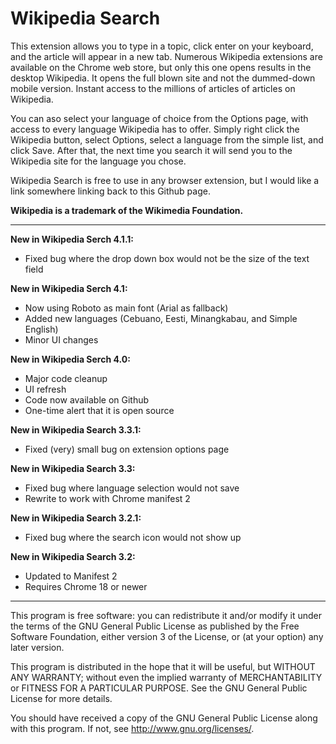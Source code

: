 Wikipedia Search
================
This extension allows you to type in a topic, click enter on your keyboard, and the article will appear in a new tab. Numerous Wikipedia extensions are available on the Chrome web store, but only this one opens results in the desktop Wikipedia. It opens the full blown site and not the dummed-down mobile version. Instant access to the millions of articles of articles on Wikipedia.

You can aso select your language of choice from the Options page, with access to every language Wikipedia has to offer. Simply right click the Wikipedia button, select Options, select a language from the simple list, and click Save. After that, the next time you search it will send you to the Wikipedia site for the language you chose.

Wikipedia Search is free to use in any browser extension, but I would like a link somewhere linking back to this Github page.

__Wikipedia is a trademark of the Wikimedia Foundation.__

---------------------------------------------------------
__New in Wikipedia Serch 4.1.1:__
* Fixed bug where the drop down box would not be the size of the text field

__New in Wikipedia Serch 4.1:__
* Now using Roboto as main font (Arial as fallback)
* Added new languages (Cebuano, Eesti, Minangkabau, and Simple English)
* Minor UI changes

__New in Wikipedia Serch 4.0:__
* Major code cleanup
* UI refresh
* Code now available on Github
* One-time alert that it is open source

__New in Wikipedia Search 3.3.1:__
* Fixed (very) small bug on extension options page

__New in Wikipedia Search 3.3:__
* Fixed bug where language selection would not save
* Rewrite to work with Chrome manifest 2

__New in Wikipedia Search 3.2.1:__
* Fixed bug where the search icon would not show up

__New in Wikipedia Search 3.2:__
* Updated to Manifest 2
* Requires Chrome 18 or newer

---------------------------------------------------------

This program is free software: you can redistribute it and/or modify
it under the terms of the GNU General Public License as published by
the Free Software Foundation, either version 3 of the License, or
(at your option) any later version.

This program is distributed in the hope that it will be useful,
but WITHOUT ANY WARRANTY; without even the implied warranty of
MERCHANTABILITY or FITNESS FOR A PARTICULAR PURPOSE.  See the
GNU General Public License for more details.

You should have received a copy of the GNU General Public License
along with this program.  If not, see <http://www.gnu.org/licenses/>.
